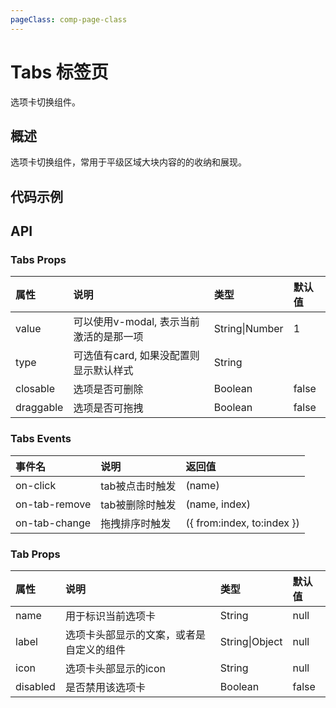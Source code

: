 ```yaml
---
pageClass: comp-page-class
---
```

# Tabs 标签页
选项卡切换组件。

## 概述
选项卡切换组件，常用于平级区域大块内容的的收纳和展现。

## 代码示例
<ClientOnly>
<row>
    <cell span="12" class="pr-20">
        <componetTemplate title="基础用法" template="ui/templates/tab/1.html">
            <template v-slot:demo>
                <Tabs v-model="value">
                    <Tab label="标签一">
                        <p>1</p>
                    </Tab>
                    <Tab label="标签二">
                        <p>2</p>
                    </Tab>
                    <Tab label="标签三">
                        <p>3</p>
                    </Tab>
                </Tabs>
            </template>
            <template v-slot:description>
                <p>Tabs的value值或者说v-modal值表示Tabs当前激活项。</p>
                <p>Tab的name属性默认是在Tabs的中index，从1开始。</p>
                <p>Tab的name等于Tabs的value值，则激活此Tab</p>
            </template>
        </componetTemplate>
        <componetTemplate title="卡片类型" template="ui/templates/tab/2.html">
            <template v-slot:demo>
                <Tabs type="card">
                    <Tab label="标签一">
                        <p>1</p>
                    </Tab>
                    <Tab label="标签二">
                        <p>2</p>
                    </Tab>
                    <Tab label="标签三">
                        <p>3</p>
                    </Tab>
                </Tabs>
            </template>
            <template v-slot:description>
                <p>设置type为card。</p>
            </template>
        </componetTemplate>
        <componetTemplate title="其他参数" template="ui/templates/tab/3.html">
            <template v-slot:demo>
                <Tabs value="android">
                    <Tab label="标签一" name="android" icon="md-baseball">
                        <p>1</p>
                    </Tab>
                    <Tab label="标签二" name="apple" icon="md-bed">
                        <p>2</p>
                    </Tab>
                    <Tab label="标签三" name="windows" icon="md-boat" disabled>
                        <p>3</p>
                    </Tab>
                </Tabs>
            </template>
            <template v-slot:description>
                <p>设置Tab的icon，可以在Tab显示一个Icon</p>
                <p>设置Tab的disabled，则禁用该Tab项</p>
            </template>
        </componetTemplate>
    </cell>
    <cell span="12" class="pl-20">
        <componetTemplate title="自定义动作 + 可删除 + 滚动" template="ui/templates/tab/4.html">
            <template v-slot:demo>
                <Tabs value="1" closable @on-tab-remove="remove">
                    <Tab v-for="(item,index) in arr" :label="'标签' + item" :name="item" :key="index">
                        <p>{{item}}</p>
                    </Tab>
                    <Wb-button type="ghost" slot="action" @click="addItem">增加</Wb-button>
                </Tabs>
            </template>
            <template v-slot:description>
                <p>在Tabs添加slot为action的元素显示在Tab的头部最右边</p>
                <p>配置closable，则选项可以被删除。删除时触发on-tab-remove事件，参数为删除项的name</p>
                <p>当选项过多时，自动出现左右切换的按钮</p>
            </template>
        </componetTemplate>
        <componetTemplate title="拖拽排序" template="ui/templates/tab/5.html">
            <template v-slot:demo>
                <Tabs draggable  @on-tab-change="change">
                    <Tab label="标签一">
                        <p>1</p>
                    </Tab>
                    <Tab label="标签二">
                        <p>2</p>
                    </Tab>
                    <Tab label="标签三">
                        <p>3</p>
                    </Tab>
                </Tabs>
            </template>
            <template v-slot:description>
                <p>配置draggable，则选项可以被拖拽排序，拖拽后触发on-tab-change事件。</p>
            </template>
        </componetTemplate>
        <componetTemplate title="自定义标题" template="ui/templates/tab/6.html">
            <template v-slot:demo>
                <Tabs>
                    <Tab :label="copm(1)">
                        <p>1</p>
                    </Tab>
                    <Tab :label="copm(2)">
                        <p>2</p>
                    </Tab>
                    <Tab :label="copm(3)">
                        <p>3</p>
                    </Tab>
                </Tabs>
            </template>
            <template v-slot:description>
                <p>传入vue组件实现自定义的标题。</p>
            </template>
        </componetTemplate>
    </cell>
</Row>
</ClientOnly>

<script>
import Vue from 'vue'
export default {
    data() {
        return {
            value: '1',
            value1: 'apple',
            arr: [1, 2, 3],
            copm: function(i){
                return new Vue({
                    data: function(){
                        return{
                            i
                        }
                    },
                    render(h){
                        return h("span", {
                        }, [`标签${this.i}`])
                    }
                })
            }
        }
    },
    methods: {
        choose(index) {
            this.$Toast('选择第' + index + '个')
        },
        addItem(){
            this.arr.push(this.arr.length + 1);
        },
        remove(){
            console.log(arguments)
        },
        change({from, to }){
            var obj = this.arr[from];
            this.arr.splice(from, 1);
            this.arr.splice(to, 0, obj);
            console.log(this.arr)
        }
    }
}
</script>

## API

### Tabs Props
| 属性           | 说明                       | 类型     |        默认值                                          |
|:--------------|:--------------------------|:--------|:-----------------------------------------------------|
| value       | 可以使用v-modal, 表示当前激活的是那一项         | String\|Number  |        1              |
| type       |  可选值有card, 如果没配置则显示默认样式        | String  |                      |
| closable       |  选项是否可删除       | Boolean  |        false              |
| draggable       |  选项是否可拖拽       | Boolean  |        false              |

### Tabs Events
| 事件名           | 说明                            |        返回值                                          |
|:----------------|:--------------------------|:-----------------------------------------------------|
| on-click        |  tab被点击时触发  |        (name)             |
| on-tab-remove       |  tab被删除时触发  |        (name, index)             |
| on-tab-change       | 拖拽排序时触发  |        ({ from:index, to:index })             |

### Tab Props
| 属性           | 说明                       | 类型     |        默认值                                          |
|:--------------|:--------------------------|:--------|:-----------------------------------------------------|
| name          |  用于标识当前选项卡 | String  |        null              |
| label          | 选项卡头部显示的文案，或者是自定义的组件 | String\|Object   |                     null                        |
| icon        |    选项卡头部显示的icon | String   |                     null                        |
| disabled          | 是否禁用该选项卡 | Boolean   |                     false                        |

